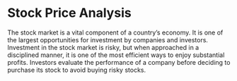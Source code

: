 # Stock Price Analysis

The stock market is a vital component of a country’s economy. It is one of the largest opportunities for investment by companies and investors. Investment in the stock market is risky, but when approached in a disciplined manner, it is one of the most efficient ways to enjoy substantial profits. Investors evaluate the performance of a company before deciding to purchase its stock to avoid buying risky stocks. 
